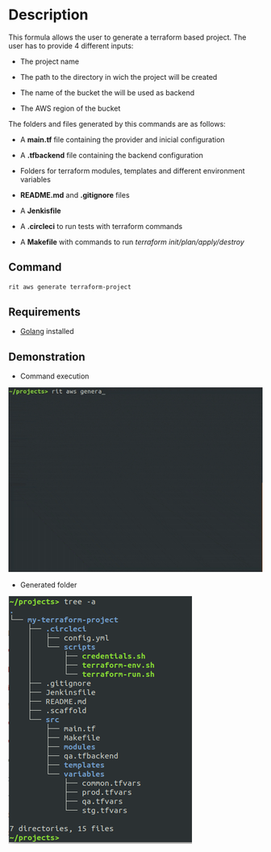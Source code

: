 <!-- markdownlint-disable-file MD013 -->
<!-- markdownlint-disable-file MD033 -->

# Description

This formula allows the user to generate a terraform based project. The user has to provide 4 different inputs:

- The project name

- The path to the directory in wich the project will be created

- The name of the bucket the will be used as backend

- The AWS region of the bucket

The folders and files generated by this commands are as follows:

- A **main.tf** file containing the provider and inicial configuration

- A **.tfbackend** file containing the backend configuration

- Folders for terraform modules, templates and different environment variables

- **README.md** and **.gitignore** files

- A **Jenkisfile**

- A **.circleci** to run tests with terraform commands

- A **Makefile** with commands to run _terraform init/plan/apply/destroy_

## Command

```bash
rit aws generate terraform-project
```

## Requirements

- [Golang](https://golang.org/doc/install) installed

## Demonstration

- Command execution

<img src="https://github.com/ZupIT/ritchie-formulas/raw/master/aws/generate/terraform-project/demo.gif">

- Generated folder

<img src="https://github.com/ZupIT/ritchie-formulas/raw/master/aws/generate/terraform-project/tree-image.png">
